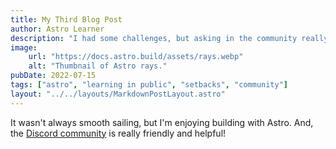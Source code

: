 ```yaml
---
title: My Third Blog Post
author: Astro Learner
description: "I had some challenges, but asking in the community really helped!"
image:
    url: "https://docs.astro.build/assets/rays.webp"
    alt: "Thumbnail of Astro rays."
pubDate: 2022-07-15
tags: ["astro", "learning in public", "setbacks", "community"]
layout: "../../layouts/MarkdownPostLayout.astro"
---
```

It wasn't always smooth sailing, but I'm enjoying building with Astro. And, the [Discord community](https://astro.build/chat) is really friendly and helpful!
